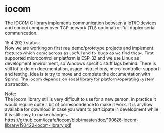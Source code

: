 # iocom
The IOCOM C library implements communication between a IoT/IO devices and control computer over TCP network (TLS optional) or full duplex serial communication.

15.4.2020 status: \
Now we are working on first real demo/prototype projects and implement features which come across as useful and fix bugs as we find these. First supported microcontroller platform is ESP-32 and we use Linux as development environment, so Windows specific stuff lags behind. There is still lot to do on documentation, usage instructions, micro-controller support and testing. Idea is to try to move and complete the documentation with Sprinx. The iocom depends on eosal library for platform/operating system abstraction. 

Note:\
The iocom library still is very difficult to use for a new person, in practice it would require quite a bit of correspondence to make it work. It is anyhow available for download in case you want to participate in development while it is still easy to make changes.
https://github.com/iocafe/iocom/blob/master/doc/190626-iocom-library/190422-iocom-library.pdf
